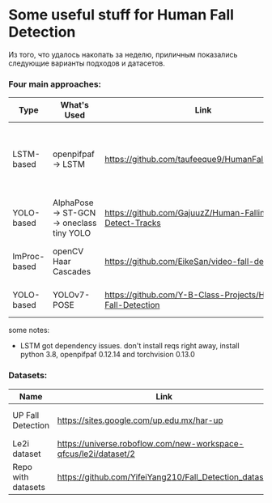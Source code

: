 # Some useful stuff for Human Fall Detection

Из того, что удалось накопать за неделю, приличным показались следующие варианты подходов и датасетов.

### Four main approaches:

| Type         | What's Used                                 | Link                                                       | Additional Notes                                                       |
| ------------ | ------------------------------------------- | ---------------------------------------------------------- | ---------------------------------------------------------------------- |
| LSTM-based   | openpifpaf -> LSTM                          | https://github.com/taufeeque9/HumanFallDetection           | code for a paper; multi-person, multi-camera, ligthweight (relatively) |
| YOLO-based   | AlphaPose -> ST-GCN -> oneclass tiny YOLO | https://github.com/GajuuzZ/Human-Falling-Detect-Tracks     | weights not accessible                                                 |
| ImProc-based | openCV Haar Cascades                        | https://github.com/EikeSan/video-fall-detection            | super lightweight and super easy                                       |
| YOLO-based   | YOLOv7-POSE                                 | https://github.com/Y-B-Class-Projects/Human-Fall-Detection | heavyweight, but very nice results                                     |

some notes:

- LSTM got dependency issues. don't install reqs right away, install python 3.8, openpifpaf 0.12.14 and torchvision 0.13.0



### Datasets:

| Name               | Link                                                             | Additional Notes                                                                             |
| ------------------ | ---------------------------------------------------------------- | -------------------------------------------------------------------------------------------- |
| UP Fall Detection  | https://sites.google.com/up.edu.mx/har-up                        | preprocessing: colab.research.google.com/drive/1PbzVZnwBzFK_CcMf5G3dFrjwKZgfK3Vy?usp=sharing |
| Le2i dataset       | https://universe.roboflow.com/new-workspace-qfcus/le2i/dataset/2 | many classes, 4 locations                                                                    |
| Repo with datasets | https://github.com/YifeiYang210/Fall_Detection_dataset           | some datasets are unavailable                                                                |
